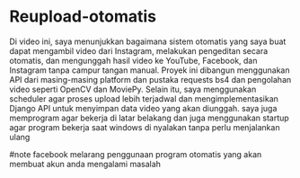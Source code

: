 # Reupload-otomatis
Di video ini, saya menunjukkan bagaimana sistem otomatis yang saya buat dapat mengambil video dari Instagram, melakukan pengeditan secara otomatis, dan mengunggah hasil video ke YouTube, Facebook, dan Instagram tanpa campur tangan manual. Proyek ini dibangun menggunakan API dari masing-masing platform dan pustaka requests bs4 dan pengolahan video seperti OpenCV dan MoviePy.
Selain itu, saya menggunakan scheduler agar proses upload lebih terjadwal dan mengimplementasikan Django API untuk menyimpan data video yang akan diunggah. saya juga memprogram agar bekerja di latar belakang dan juga menggunakan startup agar program bekerja saat windows di nyalakan tanpa perlu menjalankan ulang

#note facebook melarang penggunaan program otomatis yang akan membuat akun anda mengalami masalah
